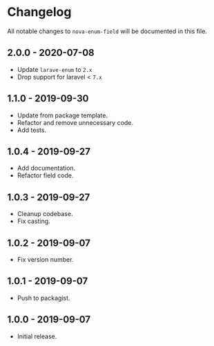 # Changelog

All notable changes to `nova-enum-field` will be documented in this file.

## 2.0.0 - 2020-07-08

- Update `larave-enum` to `2.x`
- Drop support for laravel < `7.x`

## 1.1.0 - 2019-09-30

- Update from package template.
- Refactor and remove unnecessary code.
- Add tests.

## 1.0.4 - 2019-09-27

- Add documentation.
- Refactor field code.

## 1.0.3 - 2019-09-27

- Cleanup codebase.
- Fix casting.

## 1.0.2 - 2019-09-07

- Fix version number.

## 1.0.1 - 2019-09-07

- Push to packagist.

## 1.0.0 - 2019-09-07

- Initial release.
